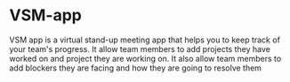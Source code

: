 # VSM-app
VSM app is a virtual stand-up meeting app that helps you to keep track of your team's progress. It allow team members to add projects they have worked on and project they are working on. It also allow team members to add blockers they are facing and how they are going to resolve them
